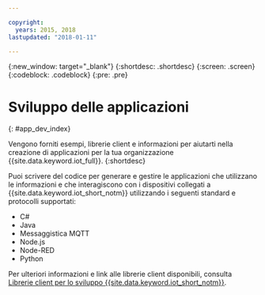 ```yaml
---

copyright:
  years: 2015, 2018
lastupdated: "2018-01-11"

---
```


{:new_window: target="_blank"}
{:shortdesc: .shortdesc}
{:screen: .screen}
{:codeblock: .codeblock}
{:pre: .pre}

# Sviluppo delle applicazioni
{: #app_dev_index}

Vengono forniti esempi, librerie client e informazioni per aiutarti nella creazione di applicazioni per la tua organizzazione {{site.data.keyword.iot_full}}.
{:shortdesc}

Puoi scrivere del codice per generare e gestire le applicazioni che utilizzano le informazioni e che interagiscono con i dispositivi collegati a {{site.data.keyword.iot_short_notm}} utilizzando i seguenti standard e protocolli supportati:

- C#
- Java
- Messaggistica MQTT
- Node.js
- Node-RED
- Python

Per ulteriori informazioni e link alle librerie client disponibili, consulta [Librerie client per lo sviluppo {{site.data.keyword.iot_short_notm}}](../iot_platform_client_lib.html).
